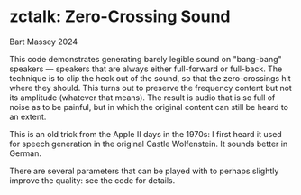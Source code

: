 # zctalk: Zero-Crossing Sound
Bart Massey 2024

This code demonstrates generating barely legible sound on
"bang-bang" speakers — speakers that are always either
full-forward or full-back. The technique is to clip the heck
out of the sound, so that the zero-crossings hit where they
should. This turns out to preserve the frequency content but
not its amplitude (whatever that means). The result is audio
that is so full of noise as to be painful, but in which the
original content can still be heard to an extent.

This is an old trick from the Apple II days in the 1970s: I
first heard it used for speech generation in the original
Castle Wolfenstein. It sounds better in German.

There are several parameters that can be played with to
perhaps slightly improve the quality: see the code for
details.
